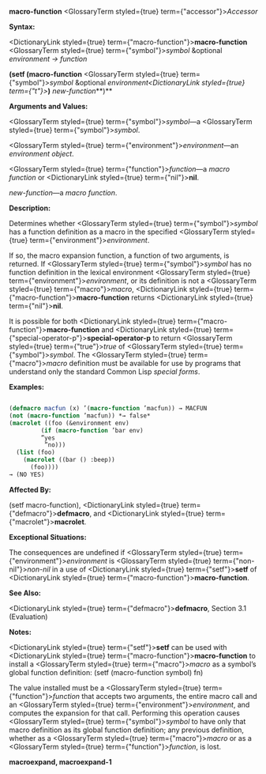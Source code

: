 **macro-function** <GlossaryTerm styled={true} term={"accessor"}><i>Accessor</i></GlossaryTerm> 



**Syntax:** 



<DictionaryLink styled={true} term={"macro-function"}><b>macro-function</b></DictionaryLink> <GlossaryTerm styled={true} term={"symbol"}><i>symbol</i></GlossaryTerm> &amp;optional *environment → function* 



**(setf (macro-function** <GlossaryTerm styled={true} term={"symbol"}><i>symbol</i></GlossaryTerm> &amp;optional *environment<DictionaryLink styled={true} term={"t"}><b>*)</b></DictionaryLink> *new-function***)** 



**Arguments and Values:** 



<GlossaryTerm styled={true} term={"symbol"}><i>symbol</i></GlossaryTerm>—a <GlossaryTerm styled={true} term={"symbol"}><i>symbol</i></GlossaryTerm>. 



<GlossaryTerm styled={true} term={"environment"}><i>environment</i></GlossaryTerm>—an *environment object*. 



<GlossaryTerm styled={true} term={"function"}><i>function</i></GlossaryTerm>—a *macro function* or <DictionaryLink styled={true} term={"nil"}><b>nil</b></DictionaryLink>. 



*new-function*—a *macro function*. 



**Description:** 



Determines whether <GlossaryTerm styled={true} term={"symbol"}><i>symbol</i></GlossaryTerm> has a function definition as a macro in the specified <GlossaryTerm styled={true} term={"environment"}><i>environment</i></GlossaryTerm>. 











If so, the macro expansion function, a function of two arguments, is returned. If <GlossaryTerm styled={true} term={"symbol"}><i>symbol</i></GlossaryTerm> has no function definition in the lexical environment <GlossaryTerm styled={true} term={"environment"}><i>environment</i></GlossaryTerm>, or its definition is not a <GlossaryTerm styled={true} term={"macro"}><i>macro</i></GlossaryTerm>, <DictionaryLink styled={true} term={"macro-function"}><b>macro-function</b></DictionaryLink> returns <DictionaryLink styled={true} term={"nil"}><b>nil</b></DictionaryLink>. 



It is possible for both <DictionaryLink styled={true} term={"macro-function"}><b>macro-function</b></DictionaryLink> and <DictionaryLink styled={true} term={"special-operator-p"}><b>special-operator-p</b></DictionaryLink> to return <GlossaryTerm styled={true} term={"true"}><i>true</i></GlossaryTerm> of <GlossaryTerm styled={true} term={"symbol"}><i>symbol</i></GlossaryTerm>. The <GlossaryTerm styled={true} term={"macro"}><i>macro</i></GlossaryTerm> definition must be available for use by programs that understand only the standard Common Lisp *special forms*. 



**Examples:**
```lisp

(defmacro macfun (x) ’(macro-function ’macfun)) → MACFUN 
(not (macro-function ’macfun)) *→ false* 
(macrolet ((foo (&environment env) 
	     (if (macro-function ’bar env) 
		 ”yes 
		  ”no))) 
  (list (foo) 
	(macrolet ((bar () :beep)) 
	  (foo)))) 
→ (NO YES) 

```
**Affected By:** 



(setf macro-function), <DictionaryLink styled={true} term={"defmacro"}><b>defmacro</b></DictionaryLink>, and <DictionaryLink styled={true} term={"macrolet"}><b>macrolet</b></DictionaryLink>. 



**Exceptional Situations:** 



The consequences are undefined if <GlossaryTerm styled={true} term={"environment"}><i>environment</i></GlossaryTerm> is <GlossaryTerm styled={true} term={"non-nil"}><i>non-nil</i></GlossaryTerm> in a use of <DictionaryLink styled={true} term={"setf"}><b>setf</b></DictionaryLink> of <DictionaryLink styled={true} term={"macro-function"}><b>macro-function</b></DictionaryLink>. 



**See Also:** 



<DictionaryLink styled={true} term={"defmacro"}><b>defmacro</b></DictionaryLink>, Section 3.1 (Evaluation) 



**Notes:** 



<DictionaryLink styled={true} term={"setf"}><b>setf</b></DictionaryLink> can be used with <DictionaryLink styled={true} term={"macro-function"}><b>macro-function</b></DictionaryLink> to install a <GlossaryTerm styled={true} term={"macro"}><i>macro</i></GlossaryTerm> as a symbol’s global function definition: (setf (macro-function symbol) fn) 



The value installed must be a <GlossaryTerm styled={true} term={"function"}><i>function</i></GlossaryTerm> that accepts two arguments, the entire macro call and an <GlossaryTerm styled={true} term={"environment"}><i>environment</i></GlossaryTerm>, and computes the expansion for that call. Performing this operation causes <GlossaryTerm styled={true} term={"symbol"}><i>symbol</i></GlossaryTerm> to have only that macro definition as its global function definition; any previous definition, whether as a <GlossaryTerm styled={true} term={"macro"}><i>macro</i></GlossaryTerm> or as a <GlossaryTerm styled={true} term={"function"}><i>function</i></GlossaryTerm>, is lost.  







**macroexpand, macroexpand-1** 



